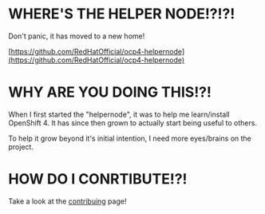 # WHERE'S THE HELPER NODE!?!?!

Don't panic, it has moved to a new home!

[https://github.com/RedHatOfficial/ocp4-helpernode](https://github.com/RedHatOfficial/ocp4-helpernode)


# WHY ARE YOU DOING THIS!?!

When I first started the "helpernode", it was to help me learn/install OpenShift 4. It has since then grown to actually start being useful to others.

To help it grow beyond it's initial intention, I need more eyes/brains on the project.

# HOW DO I CONRTIBUTE!?!

Take a look at the [contribuing](https://github.com/RedHatOfficial/ocp4-helpernode/blob/master/docs/contribute.md) page!
